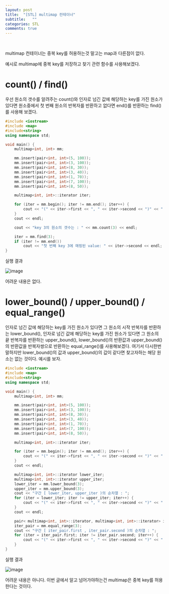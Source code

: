 ```yaml
---
layout: post
title:  "[STL] multimap 컨테이너"
subtitle:   ""
categories: STL
comments: true
---
```


<br>

multimap 컨테이너는 중복 key를 허용하는것 말고는 map과 다른점이 없다.

예시로 multimap에 중복 key를 저장하고 찾기 관련 함수를 사용해보겠다.

# count() / find()

우선 원소의 갯수를 알려주는 count()와 인자로 넘긴 값에 해당하는 key를 가진 원소가 있다면 원소중에서 첫 번째 원소의 반복자를 반환하고 없다면 end()를 반환하는 find()를 사용해 보겠다.

```cpp
#include <iostream>
#include <map>
#include<string>
using namespace std;

void main() {
	multimap<int, int> mm;

	mm.insert(pair<int, int>(5, 100));
	mm.insert(pair<int, int>(3, 100));
	mm.insert(pair<int, int>(8, 30));
	mm.insert(pair<int, int>(3, 40));
	mm.insert(pair<int, int>(1, 70));
	mm.insert(pair<int, int>(7, 100));
	mm.insert(pair<int, int>(8, 50));

	multimap<int, int>::iterator iter;

	for (iter = mm.begin(); iter != mm.end(); iter++) {
		cout << "(" << iter->first << ", " << iter->second << ")" << " ";
	}
	cout << endl;

	cout << "key 3의 원소의 갯수는 : " << mm.count(3) << endl;

	iter = mm.find(3);
	if (iter != mm.end())
		cout << "첫 번째 key 3에 매핑된 value: " << iter->second << endl;
}
```

실행 결과

![image](https://user-images.githubusercontent.com/101051124/158505418-91538d73-4735-478c-bd3d-e56b4082734a.png)

어려운 내용은 없다.

# lower_bound() / upper_bound() / equal_range()

인자로 넘긴 값에 해당하는 key를 가진 원소가 있다면 그 원소의 시작 반복자를 반환하는 lower_bound(), 인자로 넘긴 값에 해당하는 key를 가진 원소가 있다면 그 원소의 끝 반복자를 반환하는 upper_bound(), lower_bound()의 반환값과 upper_bound()의 반환값을 반복자쌍으로 반환하는 equal_range()를 사용해보겠다. 여기서 다시한번 말하지만 lower_bound()의 값과 upper_bound()의 값이 같다면 찾고자하는 해당 원소는 없는 것이다. 예시를 보자.

```cpp
#include <iostream>
#include <map>
#include<string>
using namespace std;

void main() {
	multimap<int, int> mm;

	mm.insert(pair<int, int>(5, 100));
	mm.insert(pair<int, int>(3, 100));
	mm.insert(pair<int, int>(8, 30));
	mm.insert(pair<int, int>(3, 40));
	mm.insert(pair<int, int>(1, 70));
	mm.insert(pair<int, int>(7, 100));
	mm.insert(pair<int, int>(8, 50));

	multimap<int, int>::iterator iter;

	for (iter = mm.begin(); iter != mm.end(); iter++) {
		cout << "(" << iter->first << ", " << iter->second << ")" << " ";
	}
	cout << endl;

	multimap<int, int>::iterator lower_iter;
	multimap<int, int>::iterator upper_iter;
	lower_iter = mm.lower_bound(3);
	upper_iter = mm.upper_bound(3);
	cout << "구간 [ lower_iter, upper_iter )의 순차열 : ";
	for (iter = lower_iter; iter != upper_iter; iter++) {
		cout << "(" << iter->first << ", " << iter->second << ")" << " ";
	}
	cout << endl;

	pair< multimap<int, int>::iterator, multimap<int, int>::iterator> iter_pair;
	iter_pair = mm.equal_range(3);
	cout << "구간 [ iter_pair.first , iter_pair.second )의 순차열 : ";
	for (iter = iter_pair.first; iter != iter_pair.second; iter++) {
		cout << "(" << iter->first << ", " << iter->second << ")" << " ";
	}
}
```

실행 결과

![image](https://user-images.githubusercontent.com/101051124/158506701-74ca2873-89ad-4b81-953d-9a02907cace4.png)

어려운 내용은 아니다. 이번 글에서 알고 넘어가야하는건 multimap은 중복 key를 허용한다는 것이다.